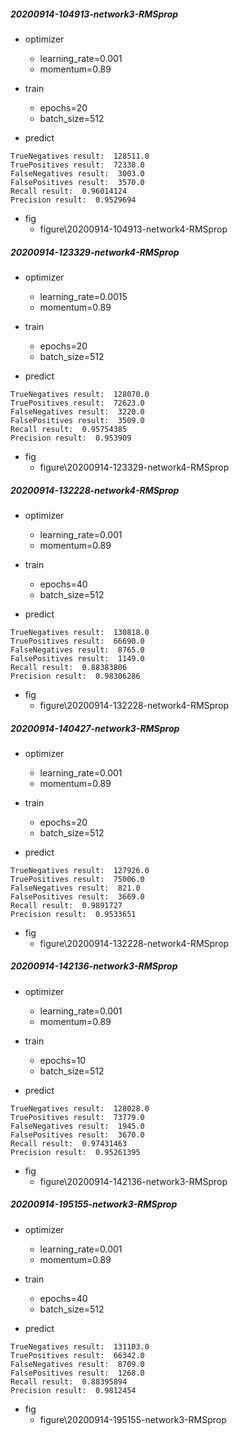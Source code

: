 ##### 20200914-104913-network3-RMSprop
- optimizer
    - learning_rate=0.001
    - momentum=0.89
- train
    - epochs=20
     - batch_size=512
        
- predict
```
TrueNegatives result:  128511.0
TruePositives result:  72338.0
FalseNegatives result:  3003.0
FalsePositives result:  3570.0
Recall result:  0.96014124
Precision result:  0.9529694
```
- fig
    - figure\20200914-104913-network4-RMSprop


##### 20200914-123329-network4-RMSprop
- optimizer
    - learning_rate=0.0015
    - momentum=0.89
- train
    - epochs=20
     - batch_size=512
        
- predict
```
TrueNegatives result:  128070.0
TruePositives result:  72623.0
FalseNegatives result:  3220.0
FalsePositives result:  3509.0
Recall result:  0.95754385
Precision result:  0.953909
```
- fig
    - figure\20200914-123329-network4-RMSprop


##### 20200914-132228-network4-RMSprop
- optimizer
    - learning_rate=0.001
    - momentum=0.89
- train
    - epochs=40
     - batch_size=512
        
- predict
```
TrueNegatives result:  130818.0
TruePositives result:  66690.0
FalseNegatives result:  8765.0
FalsePositives result:  1149.0
Recall result:  0.88383806
Precision result:  0.98306286
```
- fig
    - figure\20200914-132228-network4-RMSprop



##### 20200914-140427-network3-RMSprop
- optimizer
    - learning_rate=0.001
    - momentum=0.89
- train
    - epochs=20
     - batch_size=512
        
- predict
```
TrueNegatives result:  127926.0
TruePositives result:  75006.0
FalseNegatives result:  821.0
FalsePositives result:  3669.0
Recall result:  0.9891727
Precision result:  0.9533651
```
- fig
    - figure\20200914-132228-network4-RMSprop

##### 20200914-142136-network3-RMSprop
- optimizer
    - learning_rate=0.001
    - momentum=0.89
- train
    - epochs=10
     - batch_size=512
        
- predict
```
TrueNegatives result:  128028.0
TruePositives result:  73779.0
FalseNegatives result:  1945.0
FalsePositives result:  3670.0
Recall result:  0.97431463
Precision result:  0.95261395
```
- fig
    - figure\20200914-142136-network3-RMSprop

##### 20200914-195155-network3-RMSprop
- optimizer
    - learning_rate=0.001
    - momentum=0.89
- train
    - epochs=40
     - batch_size=512
        
- predict
```
TrueNegatives result:  131103.0
TruePositives result:  66342.0
FalseNegatives result:  8709.0
FalsePositives result:  1268.0
Recall result:  0.88395894
Precision result:  0.9812454
```
- fig
    - figure\20200914-195155-network3-RMSprop